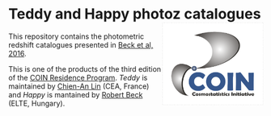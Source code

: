 # Teddy and Happy photoz catalogues <img  align="right" src="https://raw.githubusercontent.com/COINtoolbox/photoz_catalogues/master/images/coin.png" width="200"> 


This repository contains the photometric redshift catalogues presented in [Beck et al, 2016]().

This is one of the products of the third edition of the [COIN Residence Program](http://iaacoin.wix.com/crp2016). *Teddy* is maintained by [Chien-An Lin](http://linc.tw/) (CEA, France) and  *Happy* is mantained by [Robert Beck](https://github.com/beckrob) (ELTE, Hungary).
